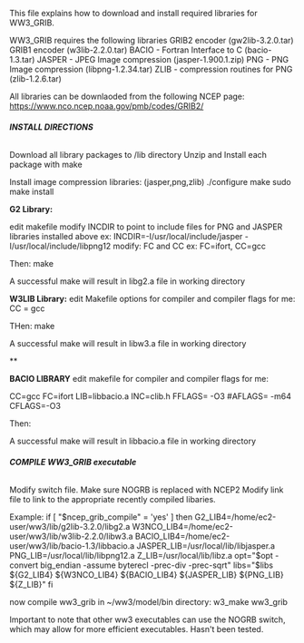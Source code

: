 This file explains how to download and install required libraries for WW3_GRIB. 

WW3_GRIB requires the following libraries
GRIB2 encoder (gw2lib-3.2.0.tar)
GRIB1 encoder (w3lib-2.2.0.tar)
BACIO - Fortran Interface to C (bacio-1.3.tar)
JASPER - JPEG Image compression (jasper-1.900.1.zip)
PNG - PNG Image compression (libpng-1.2.34.tar)
ZLIB - compression routines for PNG (zlib-1.2.6.tar)

All libraries can be downlaoded from the following NCEP page: 
https://www.nco.ncep.noaa.gov/pmb/codes/GRIB2/

###### **INSTALL DIRECTIONS**
Download all library packages to /lib directory
Unzip and Install each package with make 

Install image compression libraries: (jasper,png,zlib)
./configure
make
sudo make install


**G2 Library:**

edit makefile
modify INCDIR to point to include files for PNG and JASPER libraries installed above
ex: INCDIR=-I/usr/local/include/jasper -I/usr/local/include/libpng12
modify: FC and CC 
ex: FC=ifort, CC=gcc

Then: 
make

A successful make will result in libg2.a file in working directory

**W3LIB Library:**
edit Makefile options for compiler and compiler flags
for me: CC = gcc

THen:
make

A successful make will result in libw3.a file in working directory

**

**BACIO LIBRARY**
edit makefile for compiler and compiler flags
for me: 

CC=gcc
FC=ifort
LIB=libbacio.a
INC=clib.h
FFLAGS= -O3 
\#AFLAGS= -m64
CFLAGS=-O3 

Then: 

A successful make will result in libbacio.a file in working directory
 

###### **COMPILE WW3_GRIB executable**
Modify switch file. Make sure NOGRB is replaced with NCEP2
Modify link file to link to the appropriate recently compiled libaries. 

Example: 
  if [ "$ncep_grib_compile" = 'yes' ]
  then
      G2_LIB4=/home/ec2-user/ww3/lib/g2lib-3.2.0/libg2.a
      W3NCO_LIB4=/home/ec2-user/ww3/lib/w3lib-2.2.0/libw3.a
      BACIO_LIB4=/home/ec2-user/ww3/lib/bacio-1.3/libbacio.a
      JASPER_LIB=/usr/local/lib/libjasper.a
      PNG_LIB=/usr/local/lib/libpng12.a
      Z_LIB=/usr/local/lib/libz.a
    opt="$opt -convert big_endian -assume byterecl -prec-div -prec-sqrt"
    libs="$libs ${G2_LIB4} ${W3NCO_LIB4} ${BACIO_LIB4} ${JASPER_LIB} ${PNG_LIB} ${Z_LIB}"
  fi

now compile ww3_grib in ~/ww3/model/bin directory: 
w3_make ww3_grib

Important to note that other ww3 executables can use the NOGRB switch, which may allow for more efficient executables. 
Hasn't been tested.  


